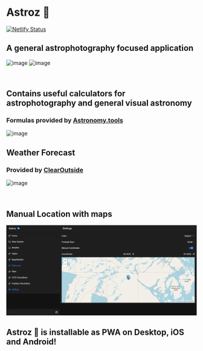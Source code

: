 # Astroz 🌌

[![Netlify Status](https://api.netlify.com/api/v1/badges/435d3bdc-d6e9-41c9-a502-64375992e6d5/deploy-status)](https://app.netlify.com/sites/astroz/deploys)

## A general astrophotography focused application

![image](https://user-images.githubusercontent.com/58784686/150679066-6a191b3d-26db-4ded-a42a-b80852099292.png)
![image](https://user-images.githubusercontent.com/58784686/150679060-df5067d7-73af-4e29-bb8d-ec3eb3ff8030.png)


<br />

## Contains useful calculators for astrophotography and general visual astronomy
### Formulas provided by [Astronomy.tools](https://astronomy.tools/)

![image](https://user-images.githubusercontent.com/58784686/150042877-9193ccb5-c9ac-4b37-957e-2e2746f68800.png)

## Weather Forecast
### Provided by [ClearOutside](https://clearoutside.com)
![image](https://user-images.githubusercontent.com/58784686/150043435-31e742eb-e2be-4758-9568-5c3043000e0e.png)

<br />

## Manual Location with maps

![](image/README/1651414785918.png)

## Astroz 🌌 is installable as PWA on Desktop, iOS and Android!
